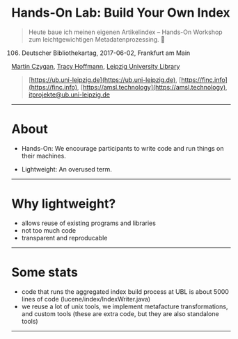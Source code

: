 Hands-On Lab: Build Your Own Index
==================================


> Heute baue ich meinen eigenen Artikelindex – Hands-On Workshop zum leichtgewichtigen Metadatenprozessing. 📎

106. Deutscher Bibliothekartag, 2017-06-02, Frankfurt am Main

[Martin Czygan](mailto:martin.czygan@uni-leipzig.de), [Tracy Hoffmann](mailto:tracy.hoffmann@uni-leipzig.de), [Leipzig University Library](https://ub.uni-leipzig.de)


> [https://ub.uni-leipzig.de](https://ub.uni-leipzig.de), [https://finc.info](https://finc.info), [https://amsl.technology](https://amsl.technology), [itprojekte@ub.uni-leipzig.de](mailto:itprojekte@ub.uni-leipzig.de)


----

About
=====

* Hands-On: We encourage participants to write code and run things on their machines.

* Lightweight: An overused term.

----

Why lightweight?
================

* allows reuse of existing programs and libraries
* not too much code
* transparent and reproducable

----

Some stats
==========

* code that runs the aggregated index build process at UBL  is about 5000 lines of code (lucene/index/IndexWriter.java)
* we reuse a lot of unix tools, we implement metafacture transformations, and custom tools (these are extra code, but they are also standalone tools)

----
